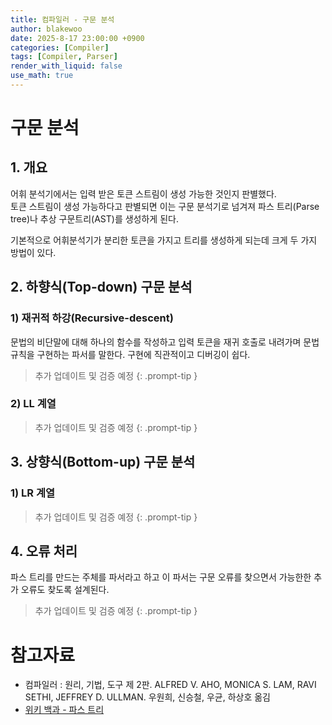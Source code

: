 ```yaml
---
title: 컴파일러 - 구문 분석
author: blakewoo
date: 2025-8-17 23:00:00 +0900
categories: [Compiler]
tags: [Compiler, Parser] 
render_with_liquid: false
use_math: true
---
```


# 구문 분석
## 1. 개요
어휘 분석기에서는 입력 받은 토큰 스트림이 생성 가능한 것인지 판별했다.   
토큰 스트림이 생성 가능하다고 판별되면 이는 구문 분석기로 넘겨져 파스 트리(Parse tree)나
추상 구문트리(AST)를 생성하게 된다.

기본적으로 어휘분석기가 분리한 토큰을 가지고 트리를 생성하게 되는데 크게 두 가지 방법이 있다.

## 2. 하향식(Top-down) 구문 분석
### 1) 재귀적 하강(Recursive-descent)
문법의 비단말에 대해 하나의 함수를 작성하고 입력 토큰을 재귀 호출로 내려가며 문법 규칙을 구현하는
파서를 말한다. 구현에 직관적이고 디버깅이 쉽다.

> 추가 업데이트 및 검증 예정
{: .prompt-tip }

### 2) LL 계열

> 추가 업데이트 및 검증 예정
{: .prompt-tip }

## 3. 상향식(Bottom-up) 구문 분석
### 1) LR 계열

> 추가 업데이트 및 검증 예정
{: .prompt-tip }

## 4. 오류 처리
파스 트리를 만드는 주체를 파서라고 하고 이 파서는 구문 오류를 찾으면서
가능한한 추가 오류도 찾도록 설계된다.

> 추가 업데이트 및 검증 예정
{: .prompt-tip }
 
# 참고자료
- 컴파일러 : 원리, 기법, 도구 제 2판. ALFRED V. AHO, MONICA S. LAM, RAVI SETHI, JEFFREY D. ULLMAN. 우원희, 신승철, 우균, 하상호 옮김
- [위키 백과 - 파스 트리](https://ko.wikipedia.org/wiki/%ED%8C%8C%EC%8A%A4_%ED%8A%B8%EB%A6%AC)
